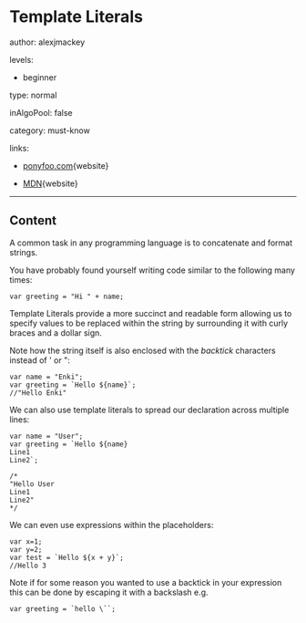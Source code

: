 # Template Literals
author: alexjmackey

levels:

  - beginner

type: normal

inAlgoPool: false

category: must-know

links:

  - [ponyfoo.com](https://ponyfoo.com/articles/es6-template-strings-in-depth){website}

  - [MDN](https://developer.mozilla.org/en-US/docs/Web/JavaScript/Reference/Template_literals){website}

---
## Content

A common task in any programming language is to concatenate and format strings.

You have probably found yourself writing code similar to the following many times:

```
var greeting = "Hi " + name;
```

Template Literals provide a more succinct and readable form allowing us to specify values to be replaced within the string by surrounding it with curly braces and a dollar sign.

Note how the string itself is also enclosed with the *backtick* characters instead of ' or ":

```
var name = "Enki";
var greeting = `Hello ${name}`;
//"Hello Enki"  
```

We can also use template literals to spread our declaration across multiple lines:

```
var name = "User";
var greeting = `Hello ${name}
Line1
Line2`;

/*
"Hello User
Line1
Line2"
*/
```

We can even use expressions within the placeholders:

```
var x=1;
var y=2;
var test = `Hello ${x + y}`;
//Hello 3
```
Note if for some reason you wanted to use a backtick in your expression this can be done by escaping it with a backslash e.g.

```
var greeting = `hello \``;
```
